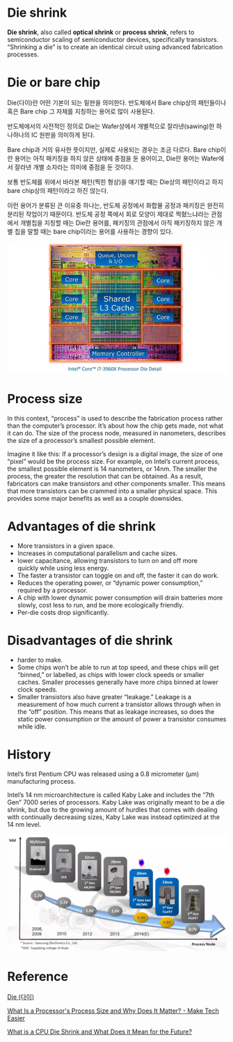 # Die shrink

**Die shrink**, also called **optical shrink** or **process shrink**, refers to semiconductor scaling of semiconductor devices, specifically transistors. “Shrinking a die” is to create an identical circuit using advanced fabrication processes.

# Die or bare chip

Die(다이)란 어떤 기본이 되는 밑판을 의미한다. 반도체에서 Bare chip상의 패턴들이나 혹은 Bare chip 그 자체를 지칭하는 용어로 많이 사용된다.

반도체에서의 사전적인 정의로 Die는 Wafer상에서 개별적으로 잘라낸(sawing)한 하나하나의 IC 원판을 의미하게 된다.

Bare chip과 거의 유사한 뜻이지만, 실제로 사용되는 경우는 조금 다르다. Bare chip이란 용어는 아직 패키징을 하지 않은 상태에 중점을 둔 용어이고, Die란 용어는 Wafer에서 잘라낸 개별 소자라는 의미에 중점을 둔 것이다.

보통 반도체를 위에서 바라본 패턴(찍힌 형상)을 얘기할 때는 Die상의 패턴이라고 하지 bare chip상의 패턴이라고 하진 않는다.

이런 용어가 분류된 큰 이유중 하나는, 반도체 공정에서 화합물 공정과 패키징은 완전히 분리된 작업이기 때문이다. 반도체 공정 쪽에서 회로 모양이 제대로 찍혔느냐라는 관점에서 개별칩을 지칭할 때는 Die란 용어를, 패키징의 관점에서 아직 패키징하지 않은 개별 칩을 말할 때는 bare chip이라는 용어를 사용하는 경향이 있다.

![](images/Untitled-550dd03b-bc51-48e5-a88e-5446eed3a7bb.png)

# Process size

In this context, “process” is used to describe the fabrication process rather than the computer’s processor. It’s about how the chip gets made, not what it can do. The size of the process node, measured in nanometers, describes the size of a processor’s smallest possible element.

Imagine it like this: If a processor’s design is a digital image, the size of one “pixel” would be the process size. For example, on Intel’s current process, the smallest possible element is 14 nanometers, or 14nm. The smaller the process, the greater the resolution that can be obtained. As a result, fabricators can make transistors and other components smaller. This means that more transistors can be crammed into a smaller physical space. This provides some major benefits as well as a couple downsides.

# Advantages of die shrink

- More transistors in a given space.
- Increases in computational parallelism and cache sizes.
- lower capacitance, allowing transistors to turn on and off more quickly while using less energy.
- The faster a transistor can toggle on and off, the faster it can do work.
- Reduces the operating power, or “dynamic power consumption,” required by a processor.
- A chip with lower dynamic power consumption will drain batteries more slowly, cost less to run, and be more ecologically friendly.
- Per-die costs drop significantly.

# Disadvantages of die shrink

- harder to make.
- Some chips won’t be able to run at top speed, and these chips will get “binned,” or labelled, as chips with lower clock speeds or smaller caches. Smaller processes generally have more chips binned at lower clock speeds.
- Smaller transistors also have greater “leakage.” Leakage is a measurement of how much current a transistor allows through when in the “off” position. This means that as leakage increases, so does the static power consumption or the amount of power a transistor consumes while idle.

# History

Intel’s first Pentium CPU was released using a 0.8 micrometer (μm) manufacturing process.

Intel’s 14 nm microarchitecture is called Kaby Lake and includes the “7th Gen” 7000 series of processors. Kaby Lake was originally meant to be a die shrink, but due to the growing amount of hurdles that comes with dealing with continually decreasing sizes, Kaby Lake was instead optimized at the 14 nm level.

![](images/Untitled-eb8f24bd-510b-4b15-b184-c499f6aca51f.png)

# Reference

[Die (다이)](https://toparadic.tistory.com/203)

[What Is a Processor's Process Size and Why Does It Matter? - Make Tech Easier](https://www.maketecheasier.com/processors-process-size/)

[What is a CPU Die Shrink and What Does it Mean for the Future?](https://blog.exxactcorp.com/cpu-die-shrink-mean-future/)